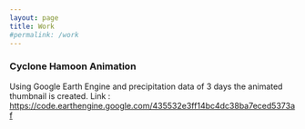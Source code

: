 ```yaml
---
layout: page
title: Work
#permalink: /work
---
```



### Cyclone Hamoon Animation
Using Google Earth Engine and precipitation data of 3 days the animated thumbnail is created. 
Link : https://code.earthengine.google.com/435532e3ff14bc4dc38ba7eced5373af
